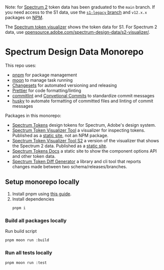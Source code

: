 Note: for [Spectrum 2](https://s2.spectrum.adobe.com/) token data has been graduated to the `main` branch. If you need access to the S1 data, use the [`s1-legacy` branch](https://github.com/adobe/spectrum-design-data/tree/s1-legacy) and `v12.x.x` packages on [NPM](https://www.npmjs.com/package/@adobe/spectrum-tokens?activeTab=versions).

The [Spectrum token visualizer](https://opensource.adobe.com/spectrum-design-data/visualizer/) shows the token data for S1. For Spectrum 2 data, use [opensource.adobe.com/spectrum-design-data/s2-visualizer/](https://opensource.adobe.com/spectrum-design-data/s2-visualizer/).

# Spectrum Design Data Monorepo

This repo uses:

- [pnpm](https://pnpm.io/) for package management
- [moon](https://moonrepo.dev/moon) to manage task running
- [Changesets](https://github.com/changesets/changesets) for automated versioning and releasing
- [Prettier](https://prettier.io/) for code formatting/linting
- [commitlint](https://commitlint.js.org/) and [Convetional Commits](https://www.conventionalcommits.org/en/v1.0.0/) to standardize commit messages
- [husky](https://typicode.github.io/husky/) to automate formatting of committed files and linting of commit messages

Packages in this monorepo:

- [Spectrum Tokens](packages/tokens/) design tokens for Spectrum, Adobe's design system.
- [Spectrum Token Visualizer Tool](docs/visualizer/) a visualizer for inspecting tokens. Published as a [static site](https://opensource.adobe.com/spectrum-design-data/visualizer/), not an NPM package.
- [Spectrum Token Visualizer Tool S2](docs/s2-visualizer/) a version of the visualizer that shows the Spectrum 2 data. Published as a [static site](https://opensource.adobe.com/spectrum-design-data/s2-visualizer/).
- [Spectrum Tokens Docs](docs/site/) a static site to show the component options API and other token data.
- [Spectrum Token Diff Generator](tools/diff-generator/) a library and cli tool that reports changes made between two schema/releases/branches.

## Setup monorepo locally

1. Install pnpm using [this guide](https://pnpm.io/installation).
1. Install dependencies
   ```bash
   pnpm i
   ```

### Build all packages locally

Run build script

```bash
pnpm moon run :build
```

### Run all tests locally

```bash
pnpm moon run :test
```
